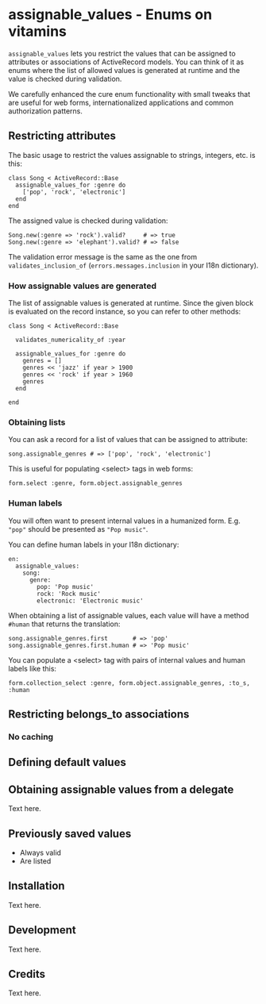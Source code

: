 # assignable_values - Enums on vitamins

`assignable_values` lets you restrict the values that can be assigned to attributes or associations of ActiveRecord models. You can think of it as enums where the list of allowed values is generated at runtime and the value is checked during validation.

We carefully enhanced the cure enum functionality with small tweaks that are useful for web forms, internationalized applications and common authorization patterns.

## Restricting attributes

The basic usage to restrict the values assignable to strings, integers, etc. is this:

    class Song < ActiveRecord::Base
      assignable_values_for :genre do
        ['pop', 'rock', 'electronic']
      end
    end

The assigned value is checked during validation:

    Song.new(:genre => 'rock').valid?     # => true
    Song.new(:genre => 'elephant').valid? # => false

The validation error message is the same as the one from `validates_inclusion_of` (`errors.messages.inclusion` in your I18n dictionary).

### How assignable values are generated

The list of assignable values is generated at runtime. Since the given block is evaluated on the record instance, so you can refer to other methods:

    class Song < ActiveRecord::Base

      validates_numericality_of :year

      assignable_values_for :genre do
        genres = []
        genres << 'jazz' if year > 1900
        genres << 'rock' if year > 1960
        genres
      end

    end

### Obtaining lists

You can ask a record for a list of values that can be assigned to attribute:

    song.assignable_genres # => ['pop', 'rock', 'electronic']

This is useful for populating &lt;select&gt; tags in web forms:

    form.select :genre, form.object.assignable_genres

### Human labels

You will often want to present internal values in a humanized form. E.g. `"pop"` should be presented as `"Pop music"`.

You can define human labels in your I18n dictionary:

    en:
      assignable_values:
        song:
          genre:
            pop: 'Pop music'
            rock: 'Rock music'
            electronic: 'Electronic music'
            
When obtaining a list of assignable values, each value will have a method `#human` that returns the translation:

    song.assignable_genres.first       # => 'pop'
    song.assignable_genres.first.human # => 'Pop music'

You can populate a &lt;select&gt; tag with pairs of internal values and human labels like this:

    form.collection_select :genre, form.object.assignable_genres, :to_s, :human

## Restricting belongs_to associations

### No caching

## Defining default values

## Obtaining assignable values from a delegate

Text here.

## Previously saved values

- Always valid
- Are listed

## Installation

Text here.

## Development

Text here.

## Credits

Text here.
